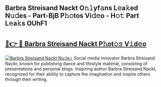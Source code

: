 ## Barbra Streisand Nackt O𝚗𝚕yf𝚊ns L𝚎a𝚔ed N𝚞𝚍es - Part-BjB P𝚑𝚘tos Vi𝚍𝚎o - H𝚘𝚝 Part L𝚎a𝚔s OUhF1

# <h2><a href="http://kfcbqtv.oniu.top/?m=Barbra+Streisand+Nackt">🔗👉 🔴 Barbra Streisand Nackt P𝚑ot𝚘𝚜 V𝚒d𝚎o</a></h2>

[![Barbra Streisand Nackt Nu𝚍e𝚜](https://i.imgur.com/0qMVB7G.gif)](http://kfcbqtv.oniu.top/?m=Barbra+Streisand+Nackt)
Social media innovator Barbra Streisand Nackt, known for publishing dance and lifestyle material, consisting of presentations and personal blogs. Inspiring author Barbra Streisand Nackt, recognized for their ability to capture the imagination and inspire others through their writing.  
